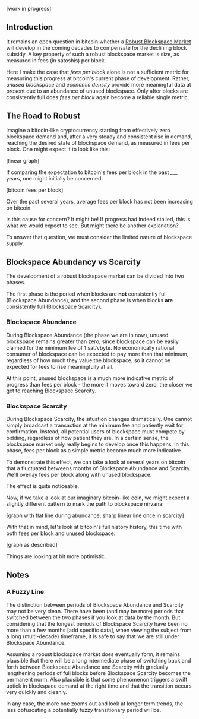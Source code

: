 [work in progress]

## Introduction

It remains an open question in bitcoin whether a [Robust Blockspace Market](https://github.com/MarioGibney/bitcoin-security-research/blob/main/Defining%20a%20Robust%20Blockspace%20Market.md) will develop in the coming decades to compensate for the declining block subsidy. A key property of such a robust blockspace market is size, as measured in fees (in satoshis) per block.

Here I make the case that _fees per block_ alone is not a sufficient metric for measuring this progress at bitcoin's current phase of development. Rather, _unused blockspace_ and _economic density_ provide more meaningful data at present due to an abundance of unused blockspace. Only after blocks are consistently full does _fees per block_ again become a reliable single metric.


## The Road to Robust

Imagine a bitcoin-like cryptocurrency starting from effectively zero blockspace demand and, after a very steady and consistent rise in demand, reaching the desired state of blockspace demand, as measured in fees per block. One might expect it to look like this:

[linear graph]

If comparing the expectation to bitcoin's fees per block in the past ___ years, one might initially be concerned:

[bitcoin fees per block]

Over the past several years, average fees per block has not been increasing on bitcoin.

Is this cause for concern? It might be! If progress had indeed stalled, this is what we would expect to see. But might there be another explanation?

To answer that question, we must consider the limited nature of blockspace supply.


## Blockspace Abundancy vs Scarcity

The development of a robust blockspace market can be divided into two phases.

The first phase is the period when blocks are **not** consistently full (Blockspace Abundance), and the second phase is when blocks **are** consistently full (Blockspace Scarcity).


### Blockspace Abundance

During Blockspace Abundance (the phase we are in now), unused blockspace remains greater than zero, since blockspace can be easily claimed for the minimum fee of 1 sat/vbyte. No economically rational consumer of blockspace can be expected to pay more than that minimum, regardless of how much they value the blockspace, so it cannot be expected for fees to rise meaningfully at all.

At this point, unused blockspace is a much more indicative metric of progress than fees per block - the more it moves toward zero, the closer we get to reaching Blockspace Scarcity.

### Blockspace Scarcity

During Blockspace Scarcity, the situation changes dramatically. One cannot simply broadcast a transaction at the minimum fee and patiently wait for confirmation. Instead, all potential users of blockspace must compete by bidding, regardless of how patient they are. In a certain sense, the blockspace market only really begins to develop once this happens. In this phase, fees per block as a simple metric become much more indicative.

To demonstrate this effect, we can take a look at several years on bitcoin that a fluctuated betweens months of Blockspace Abundance and Scarcity. We'll overlay fees per block along with unused blockspace:

The effect is quite noticeable.

Now, if we take a look at our imaginary bitcoin-like coin, we might expect a slightly different pattern to mark the path to blockspace nirvana:

[graph with flat line during abundance, sharp linear line once in scarcity]

With that in mind, let's look at bitcoin's full history history, this time with both fees per block and unused blockspace:

[graph as described]

Things are looking at bit more optimistic.




## Notes
### A Fuzzy Line

The distinction between periods of Blockspace Abundance and Scarcity may not be very clean. There have been (and may be more) periods that switched between the two phases if you look at data by the month. But considering that the longest periods of Blockspace Scarcity have been no more than a few months [add specific data], when viewing the subject from a long (multi-decade) timeframe, it is safe to say that we are still under Blockspace Abundance.

Assuming a robust blockspace market does eventually form, it remains plausible that there will be a long intermediate phase of switching back and forth between Blockspace Abundance and Scarcity with gradually lengthening periods of full blocks before Blockspace Scarcity becomes the permanent norm. Also plausible is that some phenomenon triggers a swift uptick in blockspace demand at the right time and that the transition occurs very quickly and cleanly.

In any case, the more one zooms out and look at longer term trends, the less obfuscating a potentially fuzzy transitionary period will be.
